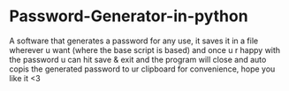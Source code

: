 # Password-Generator-in-python
A software that generates a password for any use, it saves it in a file wherever u want (where the base script is based) and once u r happy with the password u can hit save &amp; exit and the program will close and auto copis the generated password to ur clipboard for convenience, hope you like it &lt;3 
